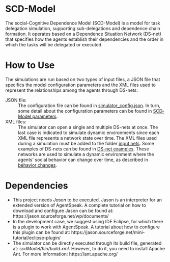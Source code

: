 # SCD-Model
The social-Cognitive Dependence Model (SCD-Model) is a model for task delegation simulation, supporting sub-delegations and dependence chain formation. It operates based on a Dependence Situation Network (DS-net) that specifies how the agents establish their dependencies and the order in which the tasks will be delegated or executed.

# How to Use
The simulations are run based on two types of input files, a JSON file that specifics the model configuration parameters and the XML files used to represent the relationships among the agents through DS-nets:

<dl>
  <dt>JSON file:</dt>
  <dd>The configuration file can be found in <a href="https://github.com/jjbaqueta/scdModel/blob/main/inputs/config/simulator_config.json">simulator_config.json</a>. In turn, some detail about the configuration parameters can be found in <a href="https://github.com/jjbaqueta/scdModel/wiki/SCD%E2%80%90Model-Parameters">SCD‐Model parameters</a>.
  </dd>

  <dt>XML files:</dt>
  <dd>The simulator can open a single and multiple DS-nets at once. The last case is indicated to simulate dynamic environments since each XML file represents a network state over time. The XML files used during a simulation must be added to the folder <a href="https://github.com/jjbaqueta/scdModel/tree/main/inputs/nets">input nets</a>. Some examples of DS-nets can be found in <a href="https://github.com/jjbaqueta/scdModel/tree/main/DSNet_examples">DS-net examples</a>. These networks are used to simulate a dynamic environment where the agents' social behavior can change over time, as described in <a href="https://github.com/jjbaqueta/scdModel/wiki/Behavior-Changes">behavior changes</a>.
  </dd>
</dl>

# Dependencies
<ul>
  <li>This project needs <em>Jason</em> to be executed. Jason is an interpreter for an extended version of AgentSpeak. A complete tutorial on how to download and configure Jason can be found at: https://jason.sourceforge.net/wp/documents/</li>
  
  <li>In the development case, we suggest using IDE Eclipse, for which there is a plugin to work with AgentSpeak. A tutorial about how to configure this plugin can be found at: https://jason.sourceforge.net/mini-tutorial/eclipse-plugin/</li>
  
  <li>The simulator can be directly executed through its build file, generated at: <em>scdModel/bin/build.xml</em>. However, to do it, you need to install Apache Ant. For more information: https://ant.apache.org/ </li>
</ul>
